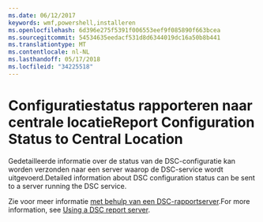 ```yaml
---
ms.date: 06/12/2017
keywords: wmf,powershell,installeren
ms.openlocfilehash: 6d396e275f5391f006553eef9f085890f663bcea
ms.sourcegitcommit: 54534635eedacf531d8d6344019dc16a50b8b441
ms.translationtype: MT
ms.contentlocale: nl-NL
ms.lasthandoff: 05/17/2018
ms.locfileid: "34225518"
---
```

# <a name="report-configuration-status-to-central-location"></a><span data-ttu-id="e7bc3-102">Configuratiestatus rapporteren naar centrale locatie</span><span class="sxs-lookup"><span data-stu-id="e7bc3-102">Report Configuration Status to Central Location</span></span>

<span data-ttu-id="e7bc3-103">Gedetailleerde informatie over de status van de DSC-configuratie kan worden verzonden naar een server waarop de DSC-service wordt uitgevoerd.</span><span class="sxs-lookup"><span data-stu-id="e7bc3-103">Detailed information about DSC configuration status can be sent to a server running the DSC service.</span></span>

<span data-ttu-id="e7bc3-104">Zie voor meer informatie [met behulp van een DSC-rapportserver](https://msdn.microsoft.com/powershell/dsc/reportserver).</span><span class="sxs-lookup"><span data-stu-id="e7bc3-104">For more information, see [Using a DSC report server](https://msdn.microsoft.com/powershell/dsc/reportserver).</span></span>

